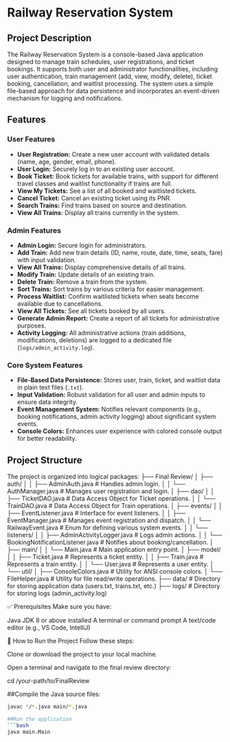 # Railway Reservation System

## Project Description

The Railway Reservation System is a console-based Java application designed to manage train schedules, user registrations, and ticket bookings. It supports both user and administrator functionalities, including user authentication, train management (add, view, modify, delete), ticket booking, cancellation, and waitlist processing. The system uses a simple file-based approach for data persistence and incorporates an event-driven mechanism for logging and notifications.

## Features

### User Features
* **User Registration:** Create a new user account with validated details (name, age, gender, email, phone).
* **User Login:** Securely log in to an existing user account.
* **Book Ticket:** Book tickets for available trains, with support for different travel classes and waitlist functionality if trains are full.
* **View My Tickets:** See a list of all booked and waitlisted tickets.
* **Cancel Ticket:** Cancel an existing ticket using its PNR.
* **Search Trains:** Find trains based on source and destination.
* **View All Trains:** Display all trains currently in the system.

### Admin Features
* **Admin Login:** Secure login for administrators.
* **Add Train:** Add new train details (ID, name, route, date, time, seats, fare) with input validation.
* **View All Trains:** Display comprehensive details of all trains.
* **Modify Train:** Update details of an existing train.
* **Delete Train:** Remove a train from the system.
* **Sort Trains:** Sort trains by various criteria for easier management.
* **Process Waitlist:** Confirm waitlisted tickets when seats become available due to cancellations.
* **View All Tickets:** See all tickets booked by all users.
* **Generate Admin Report:** Create a report of all tickets for administrative purposes.
* **Activity Logging:** All administrative actions (train additions, modifications, deletions) are logged to a dedicated file (`logs/admin_activity.log`).

### Core System Features
* **File-Based Data Persistence:** Stores user, train, ticket, and waitlist data in plain text files (`.txt`).
* **Input Validation:** Robust validation for all user and admin inputs to ensure data integrity.
* **Event Management System:** Notifies relevant components (e.g., booking notifications, admin activity logging) about significant system events.
* **Console Colors:** Enhances user experience with colored console output for better readability.

## Project Structure

The project is organized into logical packages:
├── Final Review/
│   ├── auth/
│   │   ├── AdminAuth.java         # Handles admin login.
│   │   └── AuthManager.java       # Manages user registration and login.
│   ├── dao/
│   │   ├── TicketDAO.java         # Data Access Object for Ticket operations.
│   │   └── TrainDAO.java          # Data Access Object for Train operations.
│   ├── events/
│   │   ├── EventListener.java     # Interface for event listeners.
│   │   ├── EventManager.java      # Manages event registration and dispatch.
│   │   └── RailwayEvent.java      # Enum for defining various system events.
│   │   └── listeners/
│   │       ├── AdminActivityLogger.java # Logs admin actions.
│   │       └── BookingNotificationListener.java # Notifies about booking/cancellation.
│   ├── main/
│   │   └── Main.java              # Main application entry point.
│   ├── model/
│   │   ├── Ticket.java            # Represents a ticket entity.
│   │   ├── Train.java             # Represents a train entity.
│   │   └── User.java              # Represents a user entity.
│   └── util/
│       ├── ConsoleColors.java     # Utility for ANSI console colors.
│       └── FileHelper.java        # Utility for file read/write operations.
├── data/                          # Directory for storing application data (users.txt, trains.txt, etc.)
├── logs/                          # Directory for storing logs (admin_activity.log)

✅ Prerequisites
Make sure you have:

Java JDK 8 or above installed
A terminal or command prompt
A text/code editor (e.g., VS Code, IntelliJ)


🚀 How to Run the Project
Follow these steps:

Clone or download the project to your local machine.

Open a terminal and navigate to the final review directory:

cd /your-path/to/FinalReview



##Compile the Java source files:

```bash
javac */*.java main/*.java

##Run the application
```bash
java main.Main
